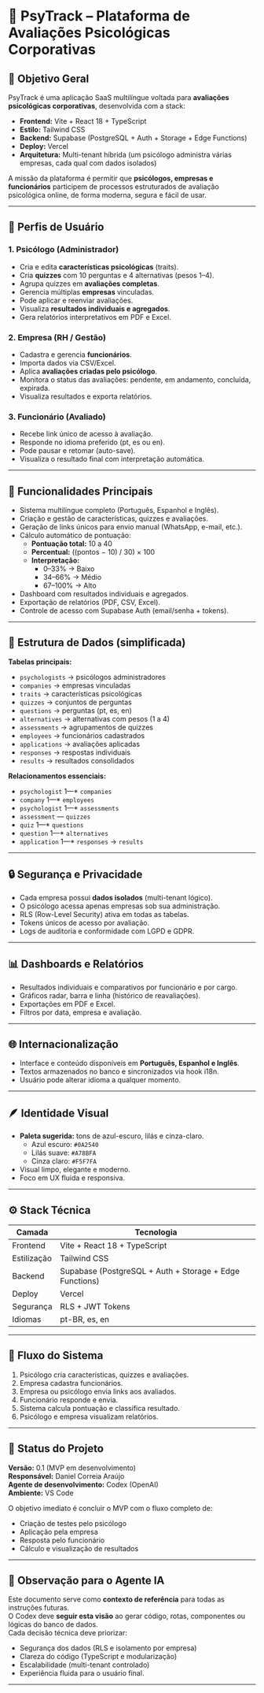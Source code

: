 # 🧠 PsyTrack – Plataforma de Avaliações Psicológicas Corporativas

## 🎯 Objetivo Geral
PsyTrack é uma aplicação SaaS multilíngue voltada para **avaliações psicológicas corporativas**, desenvolvida com a stack:
- **Frontend:** Vite + React 18 + TypeScript  
- **Estilo:** Tailwind CSS  
- **Backend:** Supabase (PostgreSQL + Auth + Storage + Edge Functions)  
- **Deploy:** Vercel  
- **Arquitetura:** Multi-tenant híbrida (um psicólogo administra várias empresas, cada qual com dados isolados)

A missão da plataforma é permitir que **psicólogos, empresas e funcionários** participem de processos estruturados de avaliação psicológica online, de forma moderna, segura e fácil de usar.

---

## 👥 Perfis de Usuário

### 1. Psicólogo (Administrador)
- Cria e edita **características psicológicas** (traits).
- Cria **quizzes** com 10 perguntas e 4 alternativas (pesos 1–4).
- Agrupa quizzes em **avaliações completas**.
- Gerencia múltiplas **empresas** vinculadas.
- Pode aplicar e reenviar avaliações.
- Visualiza **resultados individuais e agregados**.
- Gera relatórios interpretativos em PDF e Excel.

### 2. Empresa (RH / Gestão)
- Cadastra e gerencia **funcionários**.
- Importa dados via CSV/Excel.
- Aplica **avaliações criadas pelo psicólogo**.
- Monitora o status das avaliações: pendente, em andamento, concluída, expirada.
- Visualiza resultados e exporta relatórios.

### 3. Funcionário (Avaliado)
- Recebe link único de acesso à avaliação.
- Responde no idioma preferido (pt, es ou en).
- Pode pausar e retomar (auto-save).
- Visualiza o resultado final com interpretação automática.

---

## 🧩 Funcionalidades Principais
- Sistema multilíngue completo (Português, Espanhol e Inglês).  
- Criação e gestão de características, quizzes e avaliações.  
- Geração de links únicos para envio manual (WhatsApp, e-mail, etc.).  
- Cálculo automático de pontuação:
  - **Pontuação total:** 10 a 40  
  - **Percentual:** ((pontos − 10) / 30) × 100  
  - **Interpretação:**  
    - 0–33% → Baixo  
    - 34–66% → Médio  
    - 67–100% → Alto  
- Dashboard com resultados individuais e agregados.  
- Exportação de relatórios (PDF, CSV, Excel).  
- Controle de acesso com Supabase Auth (email/senha + tokens).

---

## 🧱 Estrutura de Dados (simplificada)
**Tabelas principais:**
- `psychologists` → psicólogos administradores  
- `companies` → empresas vinculadas  
- `traits` → características psicológicas  
- `quizzes` → conjuntos de perguntas  
- `questions` → perguntas (pt, es, en)  
- `alternatives` → alternativas com pesos (1 a 4)  
- `assessments` → agrupamentos de quizzes  
- `employees` → funcionários cadastrados  
- `applications` → avaliações aplicadas  
- `responses` → respostas individuais  
- `results` → resultados consolidados  

**Relacionamentos essenciais:**
- `psychologist` 1—* `companies`  
- `company` 1—* `employees`  
- `psychologist` 1—* `assessments`  
- `assessment` *—* `quizzes`  
- `quiz` 1—* `questions`  
- `question` 1—* `alternatives`  
- `application` 1—* `responses` → `results`

---

## 🔒 Segurança e Privacidade
- Cada empresa possui **dados isolados** (multi-tenant lógico).  
- O psicólogo acessa apenas empresas sob sua administração.  
- RLS (Row-Level Security) ativa em todas as tabelas.  
- Tokens únicos de acesso por avaliação.  
- Logs de auditoria e conformidade com LGPD e GDPR.

---

## 📊 Dashboards e Relatórios
- Resultados individuais e comparativos por funcionário e por cargo.  
- Gráficos radar, barra e linha (histórico de reavaliações).  
- Exportações em PDF e Excel.  
- Filtros por data, empresa e avaliação.

---

## 🌐 Internacionalização
- Interface e conteúdo disponíveis em **Português, Espanhol e Inglês**.  
- Textos armazenados no banco e sincronizados via hook i18n.  
- Usuário pode alterar idioma a qualquer momento.

---

## 🪶 Identidade Visual
- **Paleta sugerida:** tons de azul-escuro, lilás e cinza-claro.  
  - Azul escuro: `#0A2540`  
  - Lilás suave: `#A78BFA`  
  - Cinza claro: `#F5F7FA`
- Visual limpo, elegante e moderno.  
- Foco em UX fluida e responsiva.

---

## ⚙️ Stack Técnica
| Camada | Tecnologia |
|---------|-------------|
| Frontend | Vite + React 18 + TypeScript |
| Estilização | Tailwind CSS |
| Backend | Supabase (PostgreSQL + Auth + Storage + Edge Functions) |
| Deploy | Vercel |
| Segurança | RLS + JWT Tokens |
| Idiomas | pt-BR, es, en |

---

## 🧩 Fluxo do Sistema
1. Psicólogo cria características, quizzes e avaliações.  
2. Empresa cadastra funcionários.  
3. Empresa ou psicólogo envia links aos avaliados.  
4. Funcionário responde e envia.  
5. Sistema calcula pontuação e classifica resultado.  
6. Psicólogo e empresa visualizam relatórios.  

---

## 🚀 Status do Projeto
**Versão:** 0.1 (MVP em desenvolvimento)  
**Responsável:** Daniel Correia Araújo  
**Agente de desenvolvimento:** Codex (OpenAI)  
**Ambiente:** VS Code  

O objetivo imediato é concluir o MVP com o fluxo completo de:
- Criação de testes pelo psicólogo  
- Aplicação pela empresa  
- Resposta pelo funcionário  
- Cálculo e visualização de resultados  

---

## 🧭 Observação para o Agente IA
Este documento serve como **contexto de referência** para todas as instruções futuras.  
O Codex deve **seguir esta visão** ao gerar código, rotas, componentes ou lógicas do banco de dados.  
Cada decisão técnica deve priorizar:
- Segurança dos dados (RLS e isolamento por empresa)
- Clareza do código (TypeScript e modularização)
- Escalabilidade (multi-tenant controlado)
- Experiência fluida para o usuário final.

---
